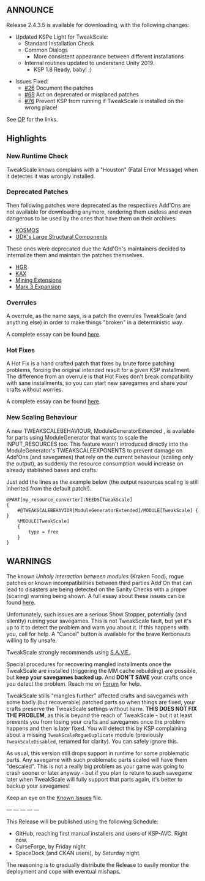 ## ANNOUNCE

Release 2.4.3.5 is available for downloading, with the following changes:

+ Updated KSPe Light for TweakScale:
	+ Standard Installation Check
	+ Common Dialogs
		- More consistent appearance between different installations 
	+ Internal routines updated to understand Unity 2019. 
		- KSP 1.8 Ready, baby! ;)
* Issues Fixed:
	+ [#26](https://github.com/net-lisias-ksp/TweakScale/issues/26) Document the patches
	+ [#69](https://github.com/net-lisias-ksp/TweakScale/issues/69) Act on deprecated or misplaced patches
	+ [#76](https://github.com/net-lisias-ksp/TweakScale/issues/76) Prevent KSP from running if TweakScale is installed on the wrong place!

See [OP](https://forum.kerbalspaceprogram.com/index.php?/topic/179030-*) for the links.

## Highlights

### New Runtime Check

TweakScale knows complains with a "Houston" (Fatal Error Message) when it detectes it was wrongly installed.

### Deprecated Patches

Then following patches were deprecated as the respectives Add'Ons are not available for downloading anymore, rendering them useless and even dangerous to be used by the ones that have them on their archives:

* [KOSMOS](https://forum.kerbalspaceprogram.com/index.php?/topic/6679-*)
* [UDK's Large Structural Components](https://forum.kerbalspaceprogram.com/index.php?/topic/31891-*)

These ones were deprecated due the Add'On's maintainers decided to internalize them and maintain the patches themselves.

* [HGR](https://forum.kerbalspaceprogram.com/index.php?/topic/131556-*)
* [KAX](https://forum.kerbalspaceprogram.com/index.php?/topic/180268-*)
* [Mining Extensions](https://forum.kerbalspaceprogram.com/index.php?/topic/130325-*)
* [Mark 3 Expansion](https://forum.kerbalspaceprogram.com/index.php?/topic/109401-*)

### Overrules

A overrule, as the name says, is a patch the overrules TweakScale (and anything else) in order to make things "broken" in a deterministic way.

A complete essay can be found [here](https://forum.kerbalspaceprogram.com/index.php?/topic/179030-14-tweakscale-under-lisias-management-2434-2019-0903/&do=findComment&comment=3663098).

### Hot Fixes

A Hot Fix is a hand crafted patch that fixes by brute force patching problems, forcing the original intended result for a given KSP installment. The difference from an overrule is that Hot Fixes don't break compatibility with sane installments, so you can start new savegames and share your crafts without worries.

A complete essay can be found [here](https://forum.kerbalspaceprogram.com/index.php?/topic/179030-14-tweakscale-under-lisias-management-2434-2019-0903/&do=findComment&comment=3663098).

### New Scaling Behaviour

A new TWEAKSCALEBEHAVIOUR, ModuleGeneratorExtended , is available for parts using ModuleGenerator that wants to scale the INPUT_RESOURCES too. This feature wasn't introduced directly into the ModuleGenerator's TWEAKSCALEEXPONENTS to prevent damage on Add'Ons (and savegames) that rely on the current behaviour (scaling only the output), as suddenly the resource consumption would increase on already stablished bases and crafts.

Just add the lines as the example below (the output resources scaling is still inherited from the default patch!).

```
@PART[my_resource_converter]:NEEDS[TweakScale]
{
    #@TWEAKSCALEBEHAVIOR[ModuleGeneratorExtended]/MODULE[TweakScale] { }
    %MODULE[TweakScale]
    {
        type = free
    }
}
```

## WARNINGS

The known *Unholy interaction between modules* (Kraken Food), rogue patches or known incompatibilities between third parties Add'On that can lead to disasters are being detected on the Sanity Checks with a proper (scaring) warning being shown. A full essay about these issues can be found [here](https://forum.kerbalspaceprogram.com/index.php?/topic/179030-14-tweakscale-under-lisias-management-2434-2019-0903/).

Unfortunately, such issues are a serious Show Stopper, potentially (and silently) ruining your savegames. This is not TweakScale fault, but yet it's up to it to detect the problem and warn you about it. If this happens with you, call for help. A "Cancel" button is available for the brave Kerbonauts willing to fly unsafe.

TweakScale strongly recommends using [S.A.V.E.](https://forum.kerbalspaceprogram.com/index.php?/topic/94997-*).

Special procedures for recovering mangled installments once the TweakScale are installed (triggering the MM cache rebuilding) are possible, but **keep your savegames backed up**. And **DON`T SAVE** your crafts once you detect the problem. Reach me on [Forum](https://forum.kerbalspaceprogram.com/index.php?/topic/179030-*) for help.

TweakScale stills "mangles further" affected crafts and savegames with some badly (but recoverable) patched parts so when things are fixed, your crafts preserve the TweakScale settings without harm. **THIS DOES NOT FIX THE PROBLEM**,  as this is beyond the reach of TweakScale - but it at least prevents you from losing your crafts and savegames once the problem happens and then is later fixed. You will detect this by KSP complaining about a missing `TweakScaleRogueDuplicate` module (previously `TweakScaleDisabled`, renamed for clarity). You can safely ignore this.

As usual, this version still drops support in runtime for some problematic parts. Any savegame with such problematic parts scaled will have them "descaled". This is not a really big problem as your game was going to crash sooner or later anyway - but if you plan to return to such savegame later when TweakScale will fully support that parts again, it's better to backup your savegames!

Keep an eye on the [Known Issues](https://github.com/net-lisias-ksp/TweakScale/blob/master/KNOWN_ISSUES.md) file.

— — — — —

This Release will be published using the following Schedule:

* GitHub, reaching first manual installers and users of KSP-AVC. Right now.
* CurseForge, by Friday night
* SpaceDock (and CKAN users), by Saturday night.

The reasoning is to gradually distribute the Release to easily monitor the deployment and cope with eventual mishaps.
